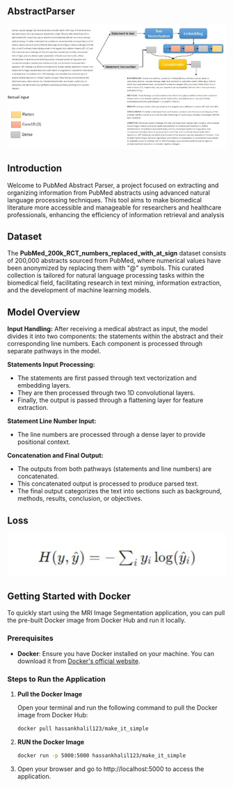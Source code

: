 ## AbstractParser
<div align="center">
  <img src="https://github.com/HassanKhalil321/PubmedAbstractParser/blob/main/assets/model_work.jpg" width="1000"/>
</div>


## Introduction
Welcome to PubMed Abstract Parser, a project focused on extracting and organizing information from PubMed abstracts using advanced natural language processing techniques. This tool aims to make biomedical literature more accessible and manageable for researchers and healthcare professionals, enhancing the efficiency of information retrieval and analysis
## Dataset

The **PubMed_200k_RCT_numbers_replaced_with_at_sign** dataset consists of 200,000 abstracts sourced from PubMed, where numerical values have been anonymized by replacing them with "@" symbols. This curated collection is tailored for natural language processing tasks within the biomedical field, facilitating research in text mining, information extraction, and the development of machine learning models.


## Model Overview

**Input Handling:**
After receiving a medical abstract as input, the model divides it into two components: the statements within the abstract and their corresponding line numbers. Each component is processed through separate pathways in the model.

**Statements Input Processing:**
- The statements are first passed through text vectorization and embedding layers.
- They are then processed through two 1D convolutional layers.
- Finally, the output is passed through a flattening layer for feature extraction.

**Statement Line Number Input:**
- The line numbers are processed through a dense layer to provide positional context.

**Concatenation and Final Output:**
- The outputs from both pathways (statements and line numbers) are concatenated.
- This concatenated output is processed to produce parsed text.
- The final output categorizes the text into sections such as background, methods, results, conclusion, or objectives.


## Loss
<div align="center">
  <img src="https://github.com/HassanKhalil321/PubmedAbstractParser/blob/main/assets/CCE.jpg" alt="Gesture Recognition" width="600"/>
</div>


## Getting Started with Docker

To quickly start using the MRI Image Segmentation application, you can pull the pre-built Docker image from Docker Hub and run it locally.

### Prerequisites

- **Docker**: Ensure you have Docker installed on your machine. You can download it from [Docker's official website](https://www.docker.com/products/docker-desktop).

### Steps to Run the Application

1. **Pull the Docker Image**

   Open your terminal and run the following command to pull the Docker image from Docker Hub:

   ```bash
   docker pull hassankhalil123/make_it_simple
2. **RUN the Docker Image**

   ```bash
   docker run -p 5000:5000 hassankhalil123/make_it_simple
3. Open your browser and go to http://localhost:5000 to access the application.
